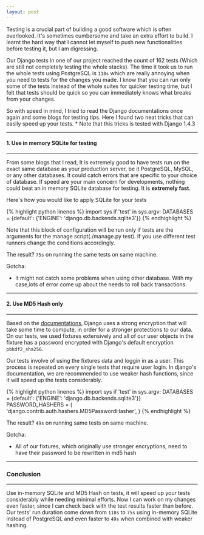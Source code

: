 ```yaml
---
layout: post
---
```


Testing is a crucial part of building a good software which is often overlooked. It's sometimes cumbersome and take an extra effort to build. I learnt the hard way that I cannot let myself to push new functionalities before testing it, but I am digressing.

Our Django tests in one of our project reached the count of 162 tests (Which are still not completely testing the whole stacks). The time it took us to run the whole tests using PostgreSQL is `118s` which are really annoying when you need to tests for the changes you made. I know that you can run only some of the tests instead of the whole suites for quicker testing time, but I felt that tests should be quick so you can immediately knows what breaks from your changes.

So with speed in mind, I tried to read the Django documentations once again and some blogs for testing tips. Here I found two neat tricks that can easily speed up your tests. * Note that this tricks is tested with Django 1.4.3


---
#### 1. Use in memory SQLite for testing ####
---
From some blogs that I read, It is extremely good to have tests run on the exact same database as your production server, be it PostgreSQL, MySQL, or any other databases. It could catch errors that are specific to your choice of database. If speed are your main concern for developments, nothing could beat an in memory SQLite database for testing. It is **extremely fast**.

Here's how you would like to apply SQLite for your tests

{% highlight python linenos %}
import sys
if 'test' in sys.argv:
    DATABASES = {default': {'ENGINE': 'django.db.backends.sqlite3'}}
{% endhighlight %}

Note that this block of configuration will be run only if tests are the arguments for the manage script(./manage.py test). If you use different test runners change the conditions accordingly.

The result? `75s` on running the same tests on same machine.

Gotcha:

* It might not catch some problems when using other database. With my case,lots of error come up about the needs to roll back transactions.


---
#### 2. Use MD5 Hash only ####
---
Based on the [documentations](https://docs.djangoproject.com/en/dev/topics/testing/overview/#speeding-up-the-tests), Django uses a strong encryption that will take some time to compute, in order for a stronger protections to our data. On our tests, we used fixtures extensively and all of our user objects in the fixture has a password encrypted with Django's default encryption `pbkdf2_sha256`.

Our tests involve of using the fixtures data and loggin in as a user. This process is repeated on every single tests that require user login. In django's documentation, we are recommended to use weaker hash functions, since it will speed up the tests considerably.

{% highlight python linenos %}
import sys
if 'test' in sys.argv:
    DATABASES = {default': {'ENGINE': 'django.db.backends.sqlite3'}}
    PASSWORD_HASHERS = (
        'django.contrib.auth.hashers.MD5PasswordHasher',
    )
{% endhighlight %}

The result? `49s` on running same tests on same machine.

Gotcha:

* All of our fixtures, which originally use stronger encryptions, need to have their password to be rewritten in md5 hash

---
### Conclusion ###
---

Use in-memory SQLite and MD5 Hash on tests, it will speed up your tests considerably while needing minimal efforts. Now I can work on my changes even faster, since I can check back with the test results faster than before. Our tests' run duration come down from `118s` to `75s` using in-memory SQLite instead of PostgreSQL and even faster to `49s` when combined with weaker hashing.

